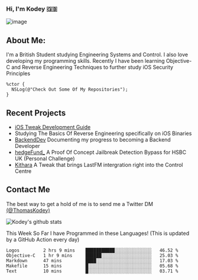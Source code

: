 ### Hi, I'm Kodey 🇬🇧
![image](https://kodeycodesstuff.tech/memoji.jpg)

## About Me:
I'm a British Student studying Engineering Systems and Control. I also love developing my programming skills.
Recently I have been learning Objective-C and Reverse Engineering Techniques to further study iOS Security Principles

```objc
%ctor {
  NSLog(@"Check Out Some Of My Repositories");  
}
```

## Recent Projects
- [iOS Tweak Development Guide](https://kodeycodesstuff.tech/guide)
- Studying The Basics Of Reverse Engineering specifically on iOS Binaries
- [BackendDev](https://github.com/KodeyThomas/BackendDev) Documenting my progress to becoming a Backend Developer
- [hedgeFund_](https://github.com/KodeyThomas/hedgeFund) A Proof Of Concept Jailbreak Detection Bypass for HSBC UK (Personal Challenge)
- [Kithara](https://github.com/KodeyThomas/Kithara) A Tweak that brings LastFM intergration right into the Control Centre

## Contact Me
The best way to get a hold of me is to send me a Twitter DM [(@ThomasKodey)](https://twitter.com/ThomasKodey)

![Kodey's github stats](https://githubstats.kodeythomas.vercel.app/api?username=KodeyThomas)

This Week So Far I have Programmed in these Languages! (This is updated by a GitHub Action every day)
<!--START_SECTION:waka-->
```text
Logos         2 hrs 9 mins    ███████████░░░░░░░░░░░░░░   46.52 % 
Objective-C   1 hr 9 mins     ██████░░░░░░░░░░░░░░░░░░░   25.03 % 
Markdown      47 mins         ████░░░░░░░░░░░░░░░░░░░░░   17.03 % 
Makefile      15 mins         █░░░░░░░░░░░░░░░░░░░░░░░░   05.68 % 
Text          10 mins         █░░░░░░░░░░░░░░░░░░░░░░░░   03.71 %
```
<!--END_SECTION:waka-->
